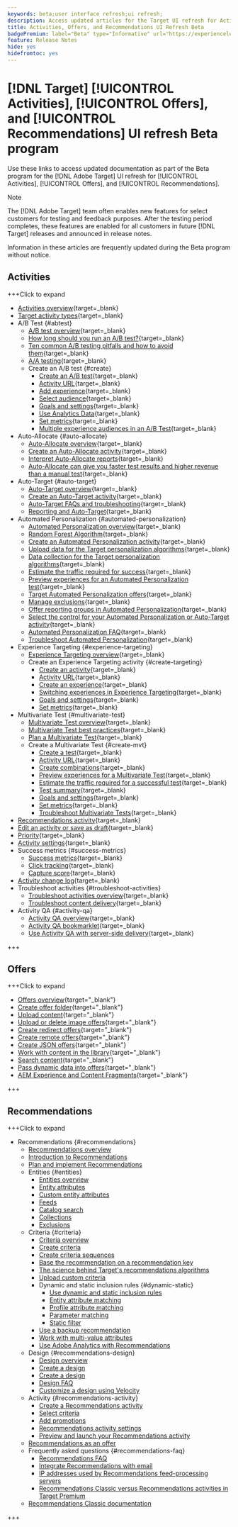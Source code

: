 ```yaml
---
keywords: beta;user interface refresh;ui refresh;
description: Access updated articles for the Target UI refresh for Activities, Offers, and Recommendations
title: Activities, Offers, and Recommendations UI Refresh Beta
badgePremium: label="Beta" type="Informative" url="https://experienceleague.adobe.com/docs/target/using/introduction/intro.html?lang=en#beta newtab=true" tooltip="Learn about the [!DNL Target] Beta program."
feature: Release Notes
hide: yes
hidefromtoc: yes
---
```

# [!DNL Target] [!UICONTROL Activities], [!UICONTROL Offers], and [!UICONTROL Recommendations] UI refresh Beta program

Use these links to access updated documentation as part of the Beta program for the [!DNL Adobe Target] UI refresh for [!UICONTROL Activities], [!UICONTROL Offers], and [!UICONTROL Recommendations].

>[!NOTE]
>
>The [!DNL Adobe Target] team often enables new features for select customers for testing and feedback purposes. After the testing period completes, these features are enabled for all customers in future [!DNL Target] releases and announced in release notes.
>
>Information in these articles are frequently updated during the Beta program without notice.

## Activities

+++Click to expand

* [Activities overview](c-activities/activities.md){target=_blank}
* [Target activity types](c-activities/target-activities-guide.md){target=_blank}
* A/B Test {#abtest}
   * [A/B test overview](c-activities/t-test-ab/test-ab.md){target=_blank}
   * [How long should you run an A/B test?](c-activities/t-test-ab/sample-size-determination.md){target=_blank}
   * [Ten common A/B testing pitfalls and how to avoid them](c-activities/t-test-ab/common-ab-testing-pitfalls.md){target=_blank}
   * [A/A testing](/help/main/c-activities/t-test-ab/aa-testing.md){target=_blank}
   * Create an A/B test {#create}
      * [Create an A/B test](c-activities/t-test-ab/t-test-create-ab/test-create-ab.md){target=_blank}
      * [Activity URL](c-activities/t-test-ab/t-test-create-ab/ab-activity-url.md){target=_blank}
      * [Add experience](c-activities/t-test-ab/t-test-create-ab/ab-add-experience.md){target=_blank}
      * [Select audience](c-activities/t-test-ab/t-test-create-ab/ab-audience.md){target=_blank}
      * [Goals and settings](c-activities/t-test-ab/t-test-create-ab/ab-goals-and-settings.md){target=_blank}
      * [Use Analytics Data](c-activities/t-test-ab/t-test-create-ab/create-a4t.md){target=_blank}
      * [Set metrics](c-activities/t-test-ab/t-test-create-ab/ab-set-metrics.md){target=_blank}
      * [Multiple experience audiences in an A/B Test](c-activities/t-test-ab/t-test-create-ab/target-experience-to-multiple-audiences.md){target=_blank}
* Auto-Allocate {#auto-allocate}
   * [Auto-Allocate overview](c-activities/automated-traffic-allocation/automated-traffic-allocation.md){target=_blank}
   * [Create an Auto-Allocate activity](/help/main/c-activities/automated-traffic-allocation/create-auto-allocate-activity.md){target=_blank}
   * [Interpret Auto-Allocate reports](c-activities/automated-traffic-allocation/determine-winner.md){target=_blank}
   * [Auto-Allocate can give you faster test results and higher revenue than a manual test](/help/main/c-activities/automated-traffic-allocation/faster-results-higher-revenue.md){target=_blank}
* Auto-Target {#auto-target}
   * [Auto-Target overview](/help/main/c-activities/auto-target/auto-target-to-optimize.md){target=_blank}
   * [Create an Auto-Target activity](/help/main/c-activities/auto-target/create-auto-target.md){target=_blank}
   * [Auto-Target FAQs and troubleshooting](/help/main/c-activities/auto-target/auto-target-troubleshooting-faqs.md){target=_blank}
   * [Reporting and Auto-Target](/help/main/c-activities/auto-target/reporting-and-auto-target.md){target=_blank}
* Automated Personalization {#automated-personalization}
   * [Automated Personalization overview](c-activities/t-automated-personalization/automated-personalization.md){target=_blank}
   * [Random Forest Algorithm](c-activities/t-automated-personalization/algo-random-forest.md){target=_blank}
   * [Create an Automated Personalization activity](c-activities/t-automated-personalization/create-ap-activity.md){target=_blank}
   * [Upload data for the Target personalization algorithms](c-activities/t-automated-personalization/uploading-data-for-the-target-personalization-algorithms.md){target=_blank}
   * [Data collection for the Target personalization algorithms](c-activities/t-automated-personalization/ap-data.md){target=_blank}
   * [Estimate the traffic required for success](c-activities/t-automated-personalization/ap-traffic-estimator.md){target=_blank}
   * [Preview experiences for an Automated Personalization test](c-activities/t-automated-personalization/ap-preview-experiences.md){target=_blank}
   * [Target Automated Personalization offers](c-activities/t-automated-personalization/ap-target-offers.md){target=_blank}
   * [Manage exclusions](c-activities/t-automated-personalization/managing-exclusions.md){target=_blank}
   * [Offer reporting groups in Automated Personalization](/help/main/c-activities/t-automated-personalization/offer-reporting-groups-in-automated-personalization.md){target=_blank}
   * [Select the control for your Automated Personalization or Auto-Target activity](c-activities/t-automated-personalization/experience-as-control.md){target=_blank}
   * [Automated Personalization FAQ](c-activities/t-automated-personalization/automated-personalization-faq.md){target=_blank}
   * [Troubleshoot Automated Personalization](c-activities/t-automated-personalization/ap-trouble.md){target=_blank}
* Experience Targeting {#experience-targeting}
   * [Experience Targeting overview](c-activities/t-experience-target/experience-target.md){target=_blank}
   * Create an Experience Targeting activity {#create-targeting}
      * [Create an activity](c-activities/t-experience-target/t-xt-create/xt-create.md){target=_blank}
      * [Activity URL](c-activities/t-experience-target/t-xt-create/xt-activity-url.md){target=_blank}
      * [Create an experience](c-activities/t-experience-target/t-xt-create/xt-add-experience.md){target=_blank}
      * [Switching experiences in Experience Targeting](c-activities/t-experience-target/t-xt-create/xt-switching-experiences.md){target=_blank}
      * [Goals and settings](c-activities/t-experience-target/t-xt-create/xt-goals-and-settings.md){target=_blank}
      * [Set metrics](c-activities/t-experience-target/t-xt-create/xt-set-metrics.md){target=_blank}
* Multivariate Test {#multivariate-test}
   * [Multivariate Test overview](c-activities/c-multivariate-testing/multivariate-testing.md){target=_blank}
   * [Multivariate Test best practices](c-activities/c-multivariate-testing/best-practices.md){target=_blank}
   * [Plan a Multivariate Test](c-activities/c-multivariate-testing/plan-mvt.md){target=_blank}
   * Create a Multivariate Test {#create-mvt}
      * [Create a test](c-activities/c-multivariate-testing/t-create-multivariate-test/create-multivariate-test.md){target=_blank}
      * [Activity URL](c-activities/c-multivariate-testing/t-create-multivariate-test/url.md){target=_blank}
      * [Create combinations](c-activities/c-multivariate-testing/t-create-multivariate-test/add-offers.md){target=_blank}
      * [Preview experiences for a Multivariate Test](c-activities/c-multivariate-testing/t-create-multivariate-test/preview-experiences.md){target=_blank}
      * [Estimate the traffic required for a successful test](c-activities/c-multivariate-testing/t-create-multivariate-test/traffic-estimator.md){target=_blank}
      * [Test summary](c-activities/c-multivariate-testing/t-create-multivariate-test/test-summary.md){target=_blank}
      * [Goals and settings](c-activities/c-multivariate-testing/t-create-multivariate-test/goals-and-settings.md){target=_blank}
      * [Set metrics](c-activities/c-multivariate-testing/t-create-multivariate-test/mvt-set-metrics.md){target=_blank}
      * [Troubleshoot Multivariate Tests](c-activities/c-multivariate-testing/t-create-multivariate-test/troubleshooting.md){target=_blank}
* [Recommendations activity](c-activities/recommendations-activity.md){target=_blank}
* [Edit an activity or save as draft](c-activities/edit-activity.md){target=_blank}
* [Priority](c-activities/priority.md){target=_blank}
* [Activity settings](c-activities/activity-settings.md){target=_blank}
* Success metrics {#success-metrics}
   * [Success metrics](c-activities/r-success-metrics/success-metrics.md){target=_blank}
   * [Click tracking](c-activities/r-success-metrics/click-tracking.md){target=_blank}
   * [Capture score](c-activities/r-success-metrics/capture-score.md){target=_blank}
* [Activity change log](c-activities/change-log.md){target=_blank}
* Troubleshoot activities {#troubleshoot-activities}
   * [Troubleshoot activities overview](c-activities/c-troubleshooting-activities/troubleshooting-activities.md){target=_blank}
   * [Troubleshoot content delivery](c-activities/c-troubleshooting-activities/content-trouble.md){target=_blank}
* Activity QA {#activity-qa}
   * [Activity QA overview](c-activities/c-activity-qa/activity-qa.md){target=_blank}
   * [Activity QA bookmarklet](c-activities/c-activity-qa/activity-qa-bookmark.md){target=_blank}
   * [Use Activity QA with server-side delivery](c-activities/c-activity-qa/use-qa-mode-with-server-side-delivery.md){target=_blank}

+++

## Offers

+++Click to expand

* [Offers overview](/help/main/c-experiences/c-manage-content/manage-content-beta.md){target="_blank"}
* [Create offer folder](/help/main/c-experiences/c-manage-content/create-content-folder-beta.md){target="_blank"}
* [Upload content](/help/main/c-experiences/c-manage-content/assets-upload-beta.md){target="_blank"}
* [Upload or delete image offers](/help/main/c-experiences/c-manage-content/assets-upload-beta.md){target="_blank"}
* [Create redirect offers](/help/main/c-experiences/c-manage-content/offer-redirect-beta.md){target="_blank"}
* [Create remote offers](/help/main/c-experiences/c-manage-content/about-remote-offers-beta.md){target="_blank"}
* [Create JSON offers](/help/main/c-experiences/c-manage-content/create-json-offer-beta.md){target="_blank"}
* [Work with content in the library](/help/main/c-experiences/c-manage-content/assets-working-beta.md){target="_blank"}
* [Search content](/help/main/c-experiences/c-manage-content/filter-and-search-content.md){target="_blank"}
* [Pass dynamic data into offers](/help/main/c-experiences/c-manage-content/passing-profile-attributes-to-the-html-offer.md){target="_blank"}
* [AEM Experience and Content Fragments](/help/main/c-experiences/c-manage-content/aem-experience-fragments.md){target="_blank"}

+++

## Recommendations

+++Click to expand

* Recommendations {#recommendations}   
   * [Recommendations overview](c-recommendations/recommendations.md)
   * [Introduction to Recommendations](c-recommendations/introduction-to-recommendations.md)
   * [Plan and implement Recommendations](c-recommendations/plan-implement.md)
   * Entities {#entities} 
      * [Entities overview](c-recommendations/c-products/products.md)
      * [Entity attributes](c-recommendations/c-products/entity-attributes.md)
      * [Custom entity attributes](c-recommendations/c-products/custom-entity-attributes.md)
      * [Feeds](/help/main/c-recommendations/c-products/feeds-beta.md)
      * [Catalog search](/help/main/c-recommendations/c-products/catalog-search-beta.md)
      * [Collections](/help/main/c-recommendations/c-products/collections-beta.md)
      * [Exclusions](/help/main/c-recommendations/c-products/exclusions-beta.md)
   * Criteria {#criteria}
      * [Criteria overview](/help/main/c-recommendations/c-algorithms/algorithms-beta.md) 
      * [Create criteria](/help/main/c-recommendations/c-algorithms/create-new-algorithm-beta.md)
      * [Create criteria sequences](/help/main/c-recommendations/c-algorithms/create-criteria-sequence-beta.md)
      * [Base the recommendation on a recommendation key](/help/main/c-recommendations/c-algorithms/base-the-recommendation-on-a-recommendation-key-beta.md)
      * [The science behind Target's recommendations algorithms](/help/main/c-recommendations/c-algorithms/recommendations-algorithms.md)
      * [Upload custom criteria](/help/main/c-recommendations/c-algorithms/recommendations-csv-beta.md)
      * Dynamic and static inclusion rules {#dynamic-static}
         * [Use dynamic and static inclusion rules](/help/main/c-recommendations/c-algorithms/use-dynamic-and-static-inclusion-rules-beta.md)
         * [Entity attribute matching](/help/main/c-recommendations/c-algorithms/entity-attribute-matching-beta.md)
         * [Profile attribute matching](/help/main/c-recommendations/c-algorithms/profile-attribute-matching-beta.md)
         * [Parameter matching](/help/main/c-recommendations/c-algorithms/parameter-matching-beta.md)
         * [Static filter](/help/main/c-recommendations/c-algorithms/static-value-beta.md)
      * [Use a backup recommendation](/help/main/c-recommendations/c-algorithms/backup-recs-beta.md)
      * [Work with multi-value attributes](/help/main/c-recommendations/c-algorithms/work-with-multi-value-attributes-beta.md)
      * [Use Adobe Analytics with Recommendations](/help/main/c-recommendations/c-algorithms/use-adobe-analytics-with-recommendations-beta.md)
   * Design {#recommendations-design}
      * [Design overview](c-recommendations/c-design-overview/design-overview.md)
      * [Create a design](c-recommendations/c-design-overview/create-design.md)
      * [Create a design](/help/main/c-recommendations/c-design-overview/create-design-beta.md)
      * [Design FAQ](c-recommendations/c-design-overview/template-faq.md)
      * [Customize a design using Velocity](c-recommendations/c-design-overview/customizing-a-template.md)
   * Activity {#recommendations-activity}
      * [Create a Recommendations activity](c-recommendations/t-create-recs-activity/create-recs-activity.md)
      * [Select criteria](c-recommendations/t-create-recs-activity/algo-select-recs.md)
      * [Add promotions](c-recommendations/t-create-recs-activity/adding-promotions.md)
      * [Recommendations activity settings](c-recommendations/t-create-recs-activity/recs-activity-settings.md)
      * [Preview and launch your Recommendations activity](/help/main/c-recommendations/t-create-recs-activity/previewing-and-launching-your-recommendations-activity.md)
   * [Recommendations as an offer](c-recommendations/recommendations-as-an-offer.md)
   * Frequently asked questions {#recommendations-faq}
      * [Recommendations FAQ](c-recommendations/c-recommendations-faq/recommendations-faq.md)
      * [Integrate Recommendations with email](c-recommendations/c-recommendations-faq/integrating-recs-email.md)
      * [IP addresses used by Recommendations feed-processing servers](c-recommendations/c-recommendations-faq/ip-addresses-marketing-cloud.md)
      * [Recommendations Classic versus Recommendations activities in Target Premium](c-recommendations/c-recommendations-faq/recommendations-classic-versus-recommendations-activities-target-premium.md)
   * [Recommendations Classic documentation](/help/main/c-recommendations/recommendations-classic-documentaton.md)

+++

